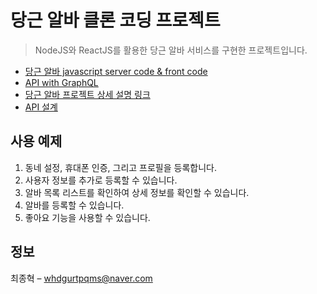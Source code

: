 # 당근 알바 클론 코딩 프로젝트
> NodeJS와 ReactJS를 활용한 당근 알바 서비스를 구현한 프로젝트입니다.

- [당근 알바 javascript server code & front code](https://github.com/BaskBoomy/danngn_job_server)
- [API with GraphQL](https://github.com/BaskBoomy/daangn_job_server_graphql)
- [당근 알바 프로젝트 상세 설명 링크](https://jonghyeok-choi.notion.site/fa1e6bb76cdc45f9895dcb035aaa212c)
- [API 설계](https://jonghyeok-choi.notion.site/API-74278a1774d44ff0bbb710b4f28de207)

## 사용 예제

1. 동네 설정, 휴대폰 인증, 그리고 프로필을 등록합니다.
2. 사용자 정보를 추가로 등록할 수 있습니다.
3. 알바 목록 리스트를 확인하여 상세 정보를 확인할 수 있습니다.
4. 알바를 등록할 수 있습니다.
5. 좋아요 기능을 사용할 수 있습니다.


## 정보

최종혁 – whdgurtpqms@naver.com
